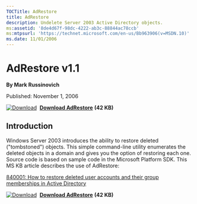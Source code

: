 ```yaml
--- 
TOCTitle: AdRestore
title: AdRestore
description: Undelete Server 2003 Active Directory objects.
ms:assetid: '8de4d67f-98dc-4222-ab3c-88844ac78ccb'
ms:mtpsurl: 'https://technet.microsoft.com/en-us/Bb963906(v=MSDN.10)'
ms.date: 11/01/2006
---
```


AdRestore v1.1
==============

**By Mark Russinovich**

Published: November 1, 2006

[![Download](/media/landing/sysinternals/download_sm.png)](https://download.sysinternals.com/files/ADRestore.zip)  [**Download AdRestore**](https://download.sysinternals.com/files/ADRestore.zip) **(42 KB)**

## Introduction

Windows Server 2003 introduces the ability to restore deleted
("tombstoned") objects. This simple command-line utility enumerates the
deleted objects in a domain and gives you the option of restoring each
one. Source code is based on sample code in the Microsoft Platform SDK.
This MS KB article describes the use of AdRestore:

[840001: How to restore deleted user accounts and their group
memberships in Active
Directory](http://support.microsoft.com/?kbid=840001)

 
[![Download](/media/landing/sysinternals/download_sm.png)](https://download.sysinternals.com/files/ADRestore.zip)  [**Download AdRestore**](https://download.sysinternals.com/files/ADRestore.zip) **(42 KB)**
